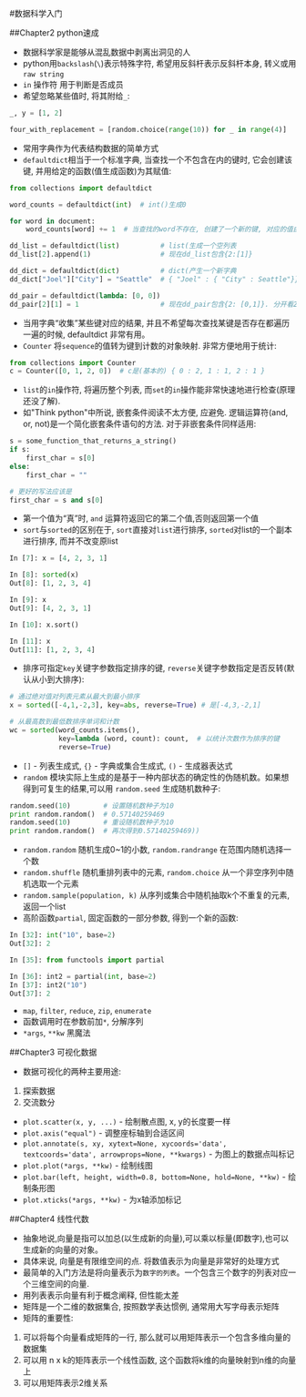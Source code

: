 #数据科学入门

##Chapter2 python速成

- 数据科学家是能够从混乱数据中剥离出洞见的人
- python用`backslash`(`\`)表示特殊字符, 希望用反斜杆表示反斜杆本身, 转义或用`raw string`
- `in` 操作符 用于判断是否成员
- 希望忽略某些值时, 将其附给`_`:

```python
_, y = [1, 2]

four_with_replacement = [random.choice(range(10)) for _ in range(4)]
```

- 常用字典作为代表结构数据的简单方式
- `defaultdict`相当于一个标准字典, 当查找一个不包含在内的键时, 它会创建该键, 并用给定的函数(值生成函数)为其赋值:

```python
from collections import defaultdict

word_counts = defaultdict(int)  # int()生成0

for word in document:
    word_counts[word] += 1  # 当查找的word不存在, 创建了一个新的键, 对应的值由int()生成, 再 + 1
```

```python
dd_list = defaultdict(list)          # list(生成一个空列表
dd_list[2].append(1)                 # 现在dd_list包含{2:[1]}

dd_dict = defaultdict(dict)          # dict(产生一个新字典
dd_dict["Joel"]["City"] = "Seattle"  # { "Joel" : { "City" : Seattle"}}

dd_pair = defaultdict(lambda: [0, 0])
dd_pair[2][1] = 1                    # 现在dd_pair包含{2: [0,1]}. 分开看2是dict的key, dd_pair[2]返回对应的值, 即[0, 0]
```

- 当用字典“收集”某些键对应的结果, 并且不希望每次查找某键是否存在都遍历一遍的时候, defaultdict 非常有用。
- `Counter` 将`sequence`的值转为键到计数的对象映射. 非常方便地用于统计:

```python
from collections import Counter
c = Counter([0, 1, 2, 0])  # c是(基本的) { 0 : 2, 1 : 1, 2 : 1 }
```

- `list`的`in`操作符, 将遍历整个列表, 而`set`的`in`操作能非常快速地进行检查(原理还没了解).
- 如"Think python"中所说, 嵌套条件阅读不太方便, 应避免. 逻辑运算符(and, or, not)是一个简化嵌套条件语句的方法. 对于非嵌套条件同样适用:

```python
s = some_function_that_returns_a_string()
if s:
    first_char = s[0]
else:
    first_char = ""

# 更好的写法应该是
first_char = s and s[0]
```

- 第一个值为“真”时, `and` 运算符返回它的第二个值,否则返回第一个值
- `sort`与`sorted`的区别在于, `sort`直接对`list`进行排序, `sorted`对list的一个副本进行排序, 而并不改变原list

```python
In [7]: x = [4, 2, 3, 1]

In [8]: sorted(x)
Out[8]: [1, 2, 3, 4]

In [9]: x
Out[9]: [4, 2, 3, 1]

In [10]: x.sort()

In [11]: x
Out[11]: [1, 2, 3, 4]
```

- 排序可指定`key`关键字参数指定排序的键, `reverse`关键字参数指定是否反转(默认从小到大排序):

```python
# 通过绝对值对列表元素从最大到最小排序
x = sorted([-4,1,-2,3], key=abs, reverse=True) # 是[-4,3,-2,1]

# 从最高数到最低数排序单词和计数
wc = sorted(word_counts.items(),
            key=lambda (word, count): count,  # 以统计次数作为排序的键
            reverse=True)
```

- `[]` - 列表生成式, `{}` - 字典或集合生成式, `()` - 生成器表达式
- `random` 模块实际上生成的是基于一种内部状态的确定性的伪随机数。如果想得到可复生的结果,可以用 `random.seed` 生成随机数种子:

```python
random.seed(10)        # 设置随机数种子为10
print random.random()  # 0.57140259469
random.seed(10)        # 重设随机数种子为10
print random.random()  # 再次得到0.57140259469))
```

- `random.random` 随机生成0~1的小数, `random.randrange` 在范围内随机选择一个数
- `random.shuffle` 随机重排列表中的元素, `random.choice` 从一个非空序列中随机选取一个元素
- `random.sample(population, k)` 从序列或集合中随机抽取k个不重复的元素, 返回一个list
- 高阶函数`partial`, 固定函数的一部分参数, 得到一个新的函数:

```python
In [32]: int("10", base=2)
Out[32]: 2

In [35]: from functools import partial

In [36]: int2 = partial(int, base=2)
In [37]: int2("10")
Out[37]: 2
```

- `map`, `filter`, `reduce`, `zip`, `enumerate`
- 函数调用时在参数前加`*`, 分解序列
- `*args`, `**kw` 黑魔法

##Chapter3 可视化数据

- 数据可视化的两种主要用途:
 1. 探索数据
 2. 交流数分
- `plot.scatter(x, y, ...)` - 绘制散点图, x, y的长度要一样
- `plot.axis("equal")` - 调整座标轴到合适区间
- `plot.annotate(s, xy, xytext=None, xycoords='data', textcoords='data', arrowprops=None, **kwargs)` - 为图上的数据点叫标记
- `plot.plot(*args, **kw)` - 绘制线图
- `plot.bar(left, height, width=0.8, bottom=None, hold=None, **kw)` - 绘制条形图
- `plot.xticks(*args, **kw)` - 为x轴添加标记

##Chapter4 线性代数

- 抽象地说,向量是指可以加总(以生成新的向量),可以乘以标量(即数字),也可以生成新的向量的对象。
- 具体来说, 向量是有限维空间的点. 将数值表示为向量是非常好的处理方式
- 最简单的入门方法是将向量表示为`数字的列表`。一个包含三个数字的列表对应一个三维空间的向量.
- 用列表表示向量有利于概念阐释, 但性能太差
- 矩阵是一个二维的数据集合, 按照数学表达惯例, 通常用大写字母表示矩阵
- 矩阵的重要性:
 1. 可以将每个向量看成矩阵的一行, 那么就可以用矩阵表示一个包含多维向量的数据集
 2. 可以用 n x k的矩阵表示一个线性函数, 这个函数将k维的向量映射到n维的向量上
 3. 可以用矩阵表示2维关系
